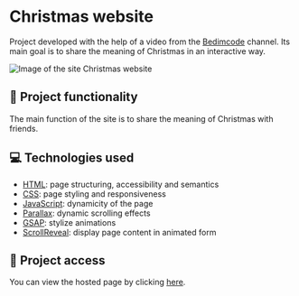 # Christmas website
Project developed with the help of a video from the [Bedimcode](https://www.youtube.com/@Bedimcode) channel. Its main goal is to share the meaning of Christmas in an interactive way.

![Image of the site Christmas website](https://user-images.githubusercontent.com/96635074/209454790-2a5ffb1c-d8cd-4c59-8d80-1ef847e91517.png)

## 🔨 Project functionality
The main function of the site is to share the meaning of Christmas with friends.

## 💻 Technologies used 
* [HTML](https://developer.mozilla.org/pt-BR/docs/Web/HTML): page structuring, accessibility and semantics
* [CSS](https://developer.mozilla.org/pt-BR/docs/Web/CSS): page styling and responsiveness
* [JavaScript](https://developer.mozilla.org/pt-BR/docs/Web/JavaScript): dynamicity of the page 
* [Parallax](https://simpleparallax.com/): dynamic scrolling effects
* [GSAP](https://greensock.com/gsap/): stylize animations
* [ScrollReveal](https://scrollrevealjs.org/): display page content in animated form

## 📁 Project access
You can view the hosted page by clicking [here](https://christmas22.vercel.app/).
